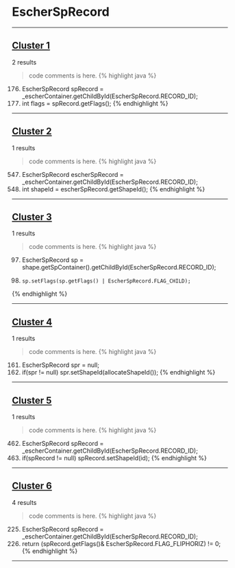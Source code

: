 # EscherSpRecord

***

## [Cluster 1](./1)
2 results
> code comments is here.
{% highlight java %}
176. EscherSpRecord spRecord = _escherContainer.getChildById(EscherSpRecord.RECORD_ID);
177. int flags = spRecord.getFlags();
{% endhighlight %}

***

## [Cluster 2](./2)
1 results
> code comments is here.
{% highlight java %}
547. EscherSpRecord escherSpRecord = _escherContainer.getChildById(EscherSpRecord.RECORD_ID);
548. int shapeId = escherSpRecord.getShapeId();
{% endhighlight %}

***

## [Cluster 3](./3)
1 results
> code comments is here.
{% highlight java %}
97. EscherSpRecord sp = shape.getSpContainer().getChildById(EscherSpRecord.RECORD_ID);
99.     sp.setFlags(sp.getFlags() | EscherSpRecord.FLAG_CHILD);
{% endhighlight %}

***

## [Cluster 4](./4)
1 results
> code comments is here.
{% highlight java %}
161. EscherSpRecord spr = null;
171. if(spr != null) spr.setShapeId(allocateShapeId());
{% endhighlight %}

***

## [Cluster 5](./5)
1 results
> code comments is here.
{% highlight java %}
462. EscherSpRecord spRecord = _escherContainer.getChildById(EscherSpRecord.RECORD_ID);
463. if(spRecord != null) spRecord.setShapeId(id);
{% endhighlight %}

***

## [Cluster 6](./6)
4 results
> code comments is here.
{% highlight java %}
225. EscherSpRecord spRecord = _escherContainer.getChildById(EscherSpRecord.RECORD_ID);
226. return (spRecord.getFlags()& EscherSpRecord.FLAG_FLIPHORIZ) != 0;
{% endhighlight %}

***

